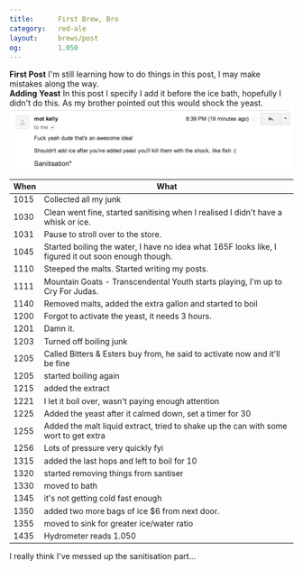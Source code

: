 ```yaml
---
title:      First Brew, Bro
category:   red-ale
layout:     brews/post
og:         1.050
---
```


<div class="alert alert-warning">
  <strong>First Post</strong>
  I'm still learning how to do things in this post, I may make mistakes along the way.
</div>

<div class="alert alert-danger">
  <strong>Adding Yeast</strong>
  In this post I specify I add it before the ice bath, hopefully I didn't do this.
  As my brother pointed out this would shock the yeast.
  <img src="/brews/red-ale/images/dont-kill-the-yeast-bro.png" alt="Don't Kill The Yeast, Bro" />
</div>

When|What
----|----
1015|Collected all my junk
1030|Clean went fine, started sanitising when I realised I didn't have a whisk or ice.
1031|Pause to stroll over to the store.
1045|Started boiling the water, I have no idea what 165F looks like, I figured it out soon enough though.
1110|Steeped the malts. Started writing my posts.
1111|Mountain Goats - Transcendental Youth starts playing, I'm up to Cry For Judas.
1140|Removed malts, added the extra gallon and started to boil
1200|Forgot to activate the yeast, it needs 3 hours. 
1201|Damn it.
1203|Turned off boiling junk
1205|Called Bitters &amp; Esters buy from, he said to activate now and it'll be fine
1205|started boiling again
1215|added the extract
1221|I let it boil over, wasn't paying enough attention
1225|Added the yeast after it calmed down, set a timer for 30
1255|Added the malt liquid extract, tried to shake up the can with some wort to get extra
1256|Lots of pressure very quickly fyi
1315|added the last hops and left to boil for 10
1320|started removing things from santiser
1330|moved to bath
1345|it's not getting cold fast enough
1350|added two more bags of ice $6 from next door.
1355|moved to sink for greater ice/water ratio
1435|Hydrometer reads 1.050

I  really think I've messed up the sanitisation part...
